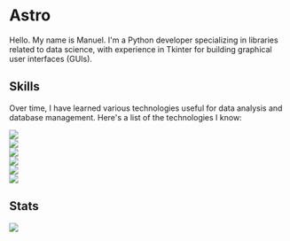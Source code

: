# Astro
<p>
Hello.  
My name is Manuel. I'm a Python developer specializing in libraries related to data science, with experience in Tkinter for building graphical user interfaces (GUIs).
</p>

<h2>Skills</h2>
<p>
Over time, I have learned various technologies useful for data analysis and database management. Here's a list of the technologies I know:
</p>
<p>
<img src="https://img.shields.io/badge/Python-3776AB?style=for-the-badge&logo=python&logoColor=white"><br>
<img src="https://img.shields.io/badge/SQL-003B57?style=for-the-badge&logo=database&logoColor=white"><br>
<img src="https://img.shields.io/badge/Tkinter-008080?style=for-the-badge&logo=python&logoColor=white"><br>
<img src="https://img.shields.io/badge/Pandas-150458?style=for-the-badge&logo=pandas&logoColor=white"><br>
<img src="https://img.shields.io/badge/NumPy-013243?style=for-the-badge&logo=numpy&logoColor=white"><br>
<img src="https://img.shields.io/badge/Matplotlib-0077B5?style=for-the-badge&logo=matplotlib&logoColor=white"><br>
</p>

<h2>Stats</h2>
<img src="https://github-readme-stats.vercel.app/api?username=YourGitHubUsername&count_private=true&show_icons=true&theme=merko"><br>





